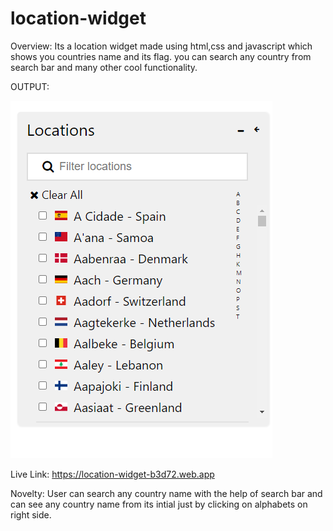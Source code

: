 # location-widget
Overview:
Its a location widget made using html,css and javascript which shows you countries name and its flag. you can search any country from search bar and many other cool functionality. 

OUTPUT:

![](widget_output.png)

Live Link:
https://location-widget-b3d72.web.app

Novelty:
User can search any country name with the help of search bar and can see any country name from its intial just by clicking on alphabets on right side. 

